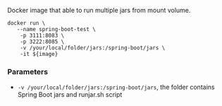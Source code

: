 Docker image that able to run multiple jars from mount volume.

```
docker run \
   --name spring-boot-test \
    -p 3111:8083 \
    -p 3222:8085 \
    -v /your/local/folder/jars:/spring-boot/jars \
    -it ${image}
```    
### Parameters
- `-v /your/local/folder/jars:/spring-boot/jars`, the folder contains Spring Boot jars and runjar.sh script

